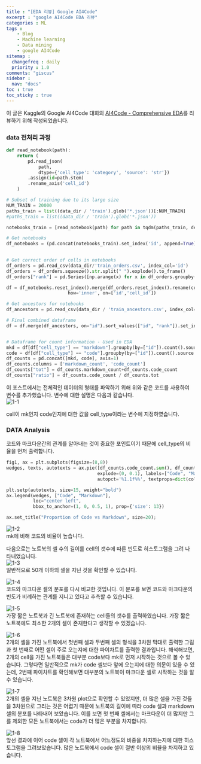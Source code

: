 ```yaml
---
title : "[EDA 리뷰] Google AI4Code"
excerpt : "google AI4Code EDA 리뷰"
categories : ML
tags :
    - Blog
    - Machine learning
    - Data mining
    - google AI4Code
sitemap :
  changefreq : daily
  priority : 1.0
comments: "giscus"
sidebar : 
  nav: "docs"
toc : true
toc_sticky : true
---
```


이 글은 Kaggle의 Google AI4Code 대회의 [AI4Code - Comprehensive EDA](https://www.kaggle.com/code/andreaspalmgren/ai4code-comprehensive-eda)를 리뷰하기 위해 작성되었습니다.  

### data 전처리 과정
```python
def read_notebook(path):
    return (
        pd.read_json(
            path,
            dtype={'cell_type': 'category', 'source': 'str'})
        .assign(id=path.stem)
        .rename_axis('cell_id')
    )

# Subset of training due to its large size
NUM_TRAIN = 20000
paths_train = list((data_dir / 'train').glob('*.json'))[:NUM_TRAIN]
#paths_train = list((data_dir / 'train').glob('*.json'))

notebooks_train = [read_notebook(path) for path in tqdm(paths_train, desc='Train NBs')]

# Get notebooks
df_notebooks = (pd.concat(notebooks_train).set_index('id', append=True).swaplevel().sort_index(level='id', 
                                                                                               sort_remaining=False)) 

# Get correct order of cells in notebooks                                                                                          
df_orders = pd.read_csv(data_dir/'train_orders.csv', index_col='id')
df_orders = df_orders.squeeze().str.split(" ").explode().to_frame()
df_orders["rank"] = pd.Series([np.arange(x) for x in df_orders.groupby("id").count()["cell_order"]]).explode().to_numpy()

df = df_notebooks.reset_index().merge(df_orders.reset_index().rename(columns = {'cell_order':'cell_id'}), 
                       how='inner', on=['id','cell_id'])

# Get ancestors for notebooks
df_ancestors = pd.read_csv(data_dir / 'train_ancestors.csv', index_col='id')

# Final combined dataframe
df = df.merge(df_ancestors, on="id").sort_values(["id", "rank"]).set_index(["id", "cell_id"])


# Dataframe for count information - Used in EDA
mkd = df[df["cell_type"] == "markdown"].groupby(by=["id"]).count().source
code = df[df["cell_type"] == "code"].groupby(by=["id"]).count().source
df_counts = pd.concat([mkd, code], axis=1)
df_counts.columns = ['markdown_count', 'code_count']
df_counts["tot"] = df_counts.markdown_count+df_counts.code_count
df_counts["ratio"] = df_counts.code_count / df_counts.tot
```
이 포스트에서는 전체적인 데이터의 형태를 파악하기 위해 위와 같은 코드를 사용하여 변수를 추가했습니다. 변수에 대한 설명은 다음과 같습니다.  
![1-1](https://github.com/yhp2205/yhp2205.github.io/blob/main/assets/images/AIEDA/1-1.png?raw=true)  

cell이 mk인지 code인지에 대한 값을 cell_type이라는 변수에 지정하였습니다. 

### DATA Analysis
코드와 마크다운간의 관계를 알아내는 것이 중요한 포인트이기 때문에 cell_type의 비율을 먼저 출력합니다.  
```python
fig1, ax = plt.subplots(figsize=(8,8))
wedges, texts, autotexts = ax.pie([df_counts.code_count.sum(), df_counts.markdown_count.sum()], shadow=True, 
                                  explode=(0, 0.1), labels=["Code", "Markdown"], 
                                  autopct='%1.1f%%', textprops=dict(color="w"), colors=["#008b8b", "#8b0000"])

plt.setp(autotexts, size=15, weight="bold")
ax.legend(wedges, ["Code", "Markdown"],
          loc="center left",
          bbox_to_anchor=(1, 0, 0.5, 1), prop={'size': 13})

ax.set_title("Proportion of Code vs Markdown", size=20);
```
![1-2](https://github.com/yhp2205/yhp2205.github.io/blob/main/assets/images/AIEDA/1-2.png?raw=true)  
mk에 비해 코드의 비율이 높습니다.  

다음으로는 노트북의 셀 수의 길이를 cell의 갯수에 따른 빈도로 히스토그램을 그려 나타내었습니다.  
![1-3](https://github.com/yhp2205/yhp2205.github.io/blob/main/assets/images/AIEDA/1-3.png?raw=true)  
일반적으로 50개 이하의 셀을 지닌 것을 확인할 수 있습니다.  

![1-4](https://github.com/yhp2205/yhp2205.github.io/blob/main/assets/images/AIEDA/1-4.png?raw=true)  
코드와 마크다운 셀의 분포를 다시 비교한 것입니다. 이 분포를 보면 코드와 마크다운의 빈도가 비례하는 관계를 지니고 있다고 추측할 수 있습니다.  

![1-5](https://github.com/yhp2205/yhp2205.github.io/blob/main/assets/images/AIEDA/1-5.png?raw=true)  
가장 짧은 노트북과 긴 노트북에 존재하는 cell들의 갯수를 출력하였습니다. 가장 짧은 노트북에도 최소한 2개의 셀이 존재한다고 생각할 수 있겠습니다.  

![1-6](https://github.com/yhp2205/yhp2205.github.io/blob/main/assets/images/AIEDA/1-6.png?raw=true)  
2개의 셀을 가진 노트북에서 첫번째 셀과 두번째 셀의 형식을 3차원 막대로 출력한 그림과 첫 번째로 어떤 셀이 주로 오는지에 대한 파이차트를 출력한 결과입니다. 해석해보면, 2개의 cell을 가진 노트북들은 대부분 code보다 mk로 먼저 시작하는 것으로 볼 수 있습니다. 그렇다면 일반적으로 mk가 code 셀보다 앞에 오는지에 대한 의문이 있을 수 있는데, 2번째 파이차트를 확인해보면 대부분의 노트북이 마크다운 셀로 시작하는 것을 알 수 있습니다.  

![1-7](https://github.com/yhp2205/yhp2205.github.io/blob/main/assets/images/AIEDA/1-7.png?raw=true)  
2개의 셀을 지닌 노트북은 3차원 plot으로 확인할 수 있었지만, 더 많은 셀을 가진 것들을 3차원으로 그리는 것은 어렵기 때문에 노트북의 길이에 따라 code 셀과 markdown 셀의 분포를 나타내어 보았습니다. 이를 보면 첫 번째 셀에서는 마크다운이 더 많지만 그를 제외한 모든 노트북에서는 code가 더 많은 부분을 차지합니다.  

![1-8](https://github.com/yhp2205/yhp2205.github.io/blob/main/assets/images/AIEDA/1-8.png?raw=true)  
앞선 결과에 이어 code 셀이 각 노트북에서 어느정도의 비중을 차지하는지에 대한 히스토그램을 그려보았습니다. 많은 노트북에서 code 셀이 절반 이상의 비율을 차지하고 있습니다.  

